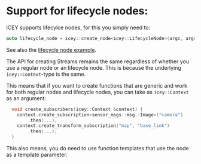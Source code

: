 # Support for lifecycle nodes: 

ICEY supports lifecylce nodes, for this you simply need to: 

```cpp
auto lifecycle_node = icey::create_node<icey::LifecycleNode>(argc, argv, "planner_node");
```

See also the [lifecycle node example](../../icey_examples/src/lifecycle_nodes.cpp). 

The API for creating Streams remains the same regardless of whether you use a regular node or an lifecycle node. 
This is because the underlying `icey::Context`-type is the same.

This means that if you want to create functions that are generic and work for both regular nodes and lifecycle nodes, you can take as `icey::Context` as an argument:

```cpp
  void create_subscribers(icey::Context &context) {
    context.create_subscription<sensor_msgs::msg::Image>("camera")
        .then(...);
    context.create_transform_subscription("map", "base_link")
        .then(...);
  }
```

This also means, you do need to use function templates that use the node as a template parameter.